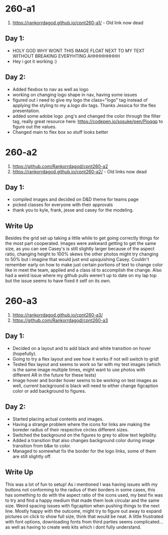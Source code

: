 # 260-a1
1. https://rankorrdagod.github.io/cpnt260-a1/ - Old link now dead
## Day 1:
- HOLY GOD WHY WONT THIS IMAGE FLOAT NEXT TO MY TEXT WITHOUT BREAKING EVERYHTING AHHHHHHHHH
- Hey i got it working :)
## Day 2:
- Added flexbox to nav as well as logo
- working on changing logo shape in nav, having some issues
- figured out i need to give my logo the class="logo" tag instead of applying the styling to my a.logo div tags. Thanks Jessica for the flex presentation.
- added some adobe logo .png's and changed the color through the filter tag, really great resource here: https://codepen.io/sosuke/pen/Pjoqqp to figure out the values.
- Changed main to flex box so stuff looks better
# 260-a2
1. https://github.com/Rankorrdagod/cpnt260-a2
2. https://rankorrdagod.github.io/cpnt260-a2/ -  Old links now dead
## Day 1:
- compiled images and decided on D&D theme for teams page
- picked classes for everyone with their approvals
- thank you to kyle, frank, jesse and casey for the modeling.
## Write Up
Besides the grid set up taking a little while to get going correctly things for the most part cooperated. Images were awkward getting to get the same size, as you can see Casey's is still slightly larger because of the aspect ratio, changing height to 100% skews the other photos might try changing to 50% but i imagine that would just end upsquishing Casey. Couldn't remember early on how to make just certain portions of text to change color like in meet the team, applied <span> and a class id to accomplish the change. Also had a weird issue where my github pulls weren't up to date on my lap top but the issue seems to have fixed it self on its own.

# 260-a3
1. https://rankorrdagod.github.io/cpnt260-a3/
2. https://github.com/Rankorrdagod/cpnt260-a3
## Day 1:
- Decided on a layout and to add black and white transition on hover (hopefully).
- Going to try a flex layout and see how it works if not will switch to grid!
- Tested flex layout and seems to work so far with my test images (which is the same image multiple times, might want to use photos with different AR in the future for these tests)
- Image hover and border hover seems to be working on test images as well, current background is black will need to either change figcaption color or add background to figures.
## Day 2:
- Started placing actual contents and images.
- Having a strange problem where the icons for links are making the boreder radius of their respective circles different sizes.
- Switched the background on the figures to grey to allow text legibility.
- Added a transition that also changes background color during image transition from b&w to color.
- Managed to somewhat fix the border for the logo links, some of them are still slightly off.
## Write Up
This was a lot of fun to setup! As i mentioned I was having issues with my buttons not conforming to the radius of their borders in some cases, this has something to do with the aspect ratio of the icons used, my best fix was to try and find a happy medium that made them look circular and the same size. Weird spacing issues with figcaption when pushing things to the next line. Mostly happy with the outcome, might try to figure out away to expand pictures on click to show full size, think that would be neat. A little frustrated with font options, downloading fonts from third parties seems complicated... as well as having to create web kits which i dont fully understand.